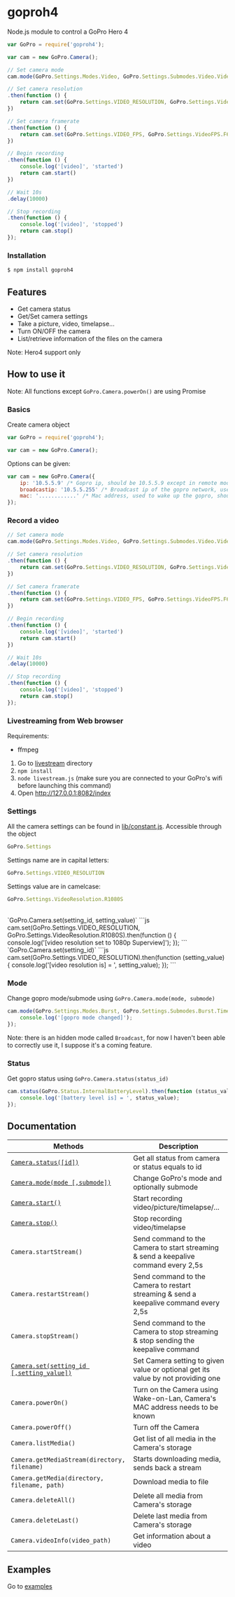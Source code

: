 goproh4
=======

Node.js module to control a GoPro Hero 4


```js
var GoPro = require('goproh4');

var cam = new GoPro.Camera();

// Set camera mode
cam.mode(GoPro.Settings.Modes.Video, GoPro.Settings.Submodes.Video.Video)

// Set camera resolution
.then(function () {
    return cam.set(GoPro.Settings.VIDEO_RESOLUTION, GoPro.Settings.VideoResolution.R1080S)
})

// Set camera framerate
.then(function () {
    return cam.set(GoPro.Settings.VIDEO_FPS, GoPro.Settings.VideoFPS.F60)
})

// Begin recording
.then(function () {
    console.log('[video]', 'started')
    return cam.start()
})

// Wait 10s
.delay(10000)

// Stop recording
.then(function () {
    console.log('[video]', 'stopped')
    return cam.stop()
});

```

### Installation

```bash
$ npm install goproh4
```

## Features

  * Get camera status
  * Get/Set camera settings
  * Take a picture, video, timelapse...
  * Turn ON/OFF the camera
  * List/retrieve information of the files on the camera

Note: Hero4 support only

## How to use it

Note: All functions except `GoPro.Camera.powerOn()` are using Promise

### Basics

Create camera object
```js
var GoPro = require('goproh4');

var cam = new GoPro.Camera();
```

Options can be given:
```js
var cam = new GoPro.Camera({
    ip: '10.5.5.9' /* Gopro ip, should be 10.5.5.9 except in remote mode */,
    broadcastip: '10.5.5.255' /* Broadcast ip of the gopro network, use to wake up the gopro (WOL protocol), should be 10.5.5.255 */,
    mac: '............' /* Mac address, used to wake up the gopro, should be set if the camera is off before launching the script, can be retrieve on the camera object cam._mac */
});
```

### Record a video
```js
// Set camera mode
cam.mode(GoPro.Settings.Modes.Video, GoPro.Settings.Submodes.Video.Video)

// Set camera resolution
.then(function () {
    return cam.set(GoPro.Settings.VIDEO_RESOLUTION, GoPro.Settings.VideoResolution.R1080S)
})

// Set camera framerate
.then(function () {
    return cam.set(GoPro.Settings.VIDEO_FPS, GoPro.Settings.VideoFPS.F60)
})

// Begin recording
.then(function () {
    console.log('[video]', 'started')
    return cam.start()
})

// Wait 10s
.delay(10000)

// Stop recording
.then(function () {
    console.log('[video]', 'stopped')
    return cam.stop()
});
```

### Livestreaming from Web browser

Requirements:
- ffmpeg

1. Go to [livestream](examples/livestream) directory
2. `npm install`
3. `node livestream.js` (make sure you are connected to your GoPro's wifi before launching this command)
4. Open http://127.0.0.1:8082/index

### Settings

All the camera settings can be found in [lib/constant.js](lib/constant.js).
Accessible through the object
```js
GoPro.Settings
```
Settings name are in capital letters:
```js
GoPro.Settings.VIDEO_RESOLUTION
```
Settings value are in camelcase:
```js
GoPro.Settings.VideoResolution.R1080S
```

<br />
`GoPro.Camera.set(setting_id, setting_value)`
```js
cam.set(GoPro.Settings.VIDEO_RESOLUTION, GoPro.Settings.VideoResolution.R1080S).then(function () {
    console.log('[video resolution set to 1080p Superview]');
});
```

<br />
`GoPro.Camera.set(setting_id)`
```js
cam.set(GoPro.Settings.VIDEO_RESOLUTION).then(function (setting_value) {
    console.log('[video resolution is] = ', setting_value);
});
```

### Mode

Change gopro mode/submode using `GoPro.Camera.mode(mode, submode)`
```js
cam.mode(GoPro.Settings.Modes.Burst, GoPro.Settings.Submodes.Burst.Timelapse).then(function () {
    console.log('[gopro mode changed]');
});
```

Note: there is an hidden mode called `Broadcast`, for now I haven't been able to correctly use it, I suppose it's a coming feature.

### Status

Get gopro status using `GoPro.Camera.status(status_id)`

```js
cam.status(GoPro.Status.InternalBatteryLevel).then(function (status_value) {
    console.log('[battery level is] = ', status_value);
});
```

## Documentation

| Methods | Description |
| ------- | ----------- |
| [`Camera.status([id])`](#status) | Get all status from camera or status equals to id |
| [`Camera.mode(mode [,submode])`](#mode) | Change GoPro's mode and optionally submode |
| [`Camera.start()`](#record-a-video) | Start recording video/picture/timelapse/... |
| [`Camera.stop()`](#record-a-video) | Stop recording video/timelapse |
| `Camera.startStream()` | Send command to the Camera to start streaming & send a keepalive command every 2,5s |
| `Camera.restartStream()` | Send command to the Camera to restart streaming & send a keepalive command every 2,5s |
| `Camera.stopStream()` | Send command to the Camera to stop streaming & stop sending the keepalive command |
| [`Camera.set(setting_id [,setting_value])`](#settings) | Set Camera setting to given value or optional get its value by not providing one |
| `Camera.powerOn()` | Turn on the Camera using Wake-on-Lan, Camera's MAC address needs to be known |
| `Camera.powerOff()` | Turn off the Camera |
| `Camera.listMedia()` | Get list of all media in the Camera's storage |
| `Camera.getMediaStream(directory, filename)` | Starts downloading media, sends back a stream |
| `Camera.getMedia(directory, filename, path)` | Download media to file |
| `Camera.deleteAll()` | Delete all media from Camera's storage |
| `Camera.deleteLast()` | Delete last media from Camera's storage  |
| `Camera.videoInfo(video_path)` | Get information about a video |

## Examples

Go to [examples](examples)
